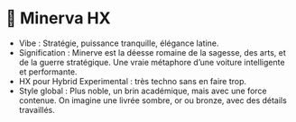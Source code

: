 # 🔸 Minerva HX
- Vibe : Stratégie, puissance tranquille, élégance latine.
- Signification : Minerve est la déesse romaine de la sagesse, des arts, et de la guerre stratégique. Une vraie métaphore d’une voiture intelligente et performante.
- HX pour Hybrid Experimental : très techno sans en faire trop.
- Style global : Plus noble, un brin académique, mais avec une force contenue. On imagine une livrée sombre, or ou bronze, avec des détails travaillés.
